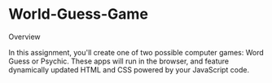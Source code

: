 # World-Guess-Game

Overview

In this assignment, you'll create one of two possible computer games: Word Guess or Psychic. These apps will run in the browser, and feature dynamically updated HTML and CSS powered by your JavaScript code.

